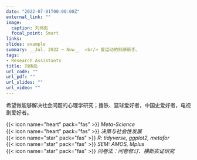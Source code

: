```yaml
---
date: "2022-07-01T00:00:00Z"
external_link: ""
image:
  caption: 刘伟彪
  focal_point: Smart
links:
slides: example
summary: __Jul. 2022 ~ Now__  <br/> 爱运动的科研新手。
tags:
- Research Assistants
title: 刘伟彪
url_code: ""
url_pdf: ""
url_slides: ""
url_video: ""
---
```

希望做能够解决社会问题的心理学研究；撸铁、篮球爱好者，中国史爱好者，电视剧爱好者。

{{< icon name="heart" pack="fas" >}} _Meta-Science_  
{{< icon name="heart" pack="fas" >}} _决策与社会性发展_  
{{< icon name="star" pack="fas" >}} _R: tidyverse, ggplot2, metafor_  
{{< icon name="star" pack="fas" >}} _SEM: AMOS, Mplus_  
{{< icon name="star" pack="fas" >}} _问卷法：问卷修订、横断实证研究_  

